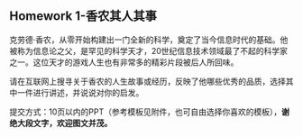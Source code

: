 ## Homework 1-香农其人其事

克劳德·香农，从零开始构建出一门全新的科学，奠定了当今信息时代的基础。他被称为信息论之父，是罕见的科学天才，20世纪信息技术领域最了不起的科学家之一。这位天才的游戏人生也有非常多的精彩片段被后人所回味。

请在互联网上搜寻关于香农的人生故事或经历，反映了他哪些优秀的品质，选择其中一件进行讲述，并说说对你的启发。

提交方式：10页以内的PPT（参考模板见附件，也可自由选择你喜欢的模板），**谢绝大段文字，欢迎图文并茂。**